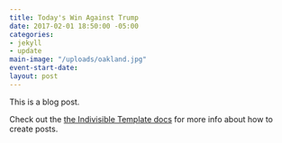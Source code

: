 ```yaml
---
title: Today's Win Against Trump
date: 2017-02-01 18:50:00 -05:00
categories:
- jekyll
- update
main-image: "/uploads/oakland.jpg"
event-start-date: 
layout: post
---
```


This is a blog post.

Check out the [the Indivisible Template docs](http://indivisibletemplate.com/documentation/) for more info about how to create posts.
